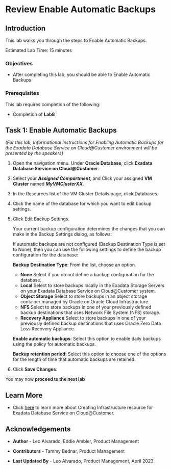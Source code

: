 


# Review Enable Automatic Backups


## Introduction

This lab walks you through the steps to Enable Automatic Backups.

Estimated Lab Time: 15 minutes

<!-- Watch the video below for a quick walk-through of the lab.
[Create an Exadata Database Service on Cloud@Customer Infrastructure](youtube:DCrivNA5bs8)
-->
### Objectives

-   After completing this lab, you should be able to Enable Automatic Backups

### Prerequisites

This lab requires completion of the following:

* Completion of **Lab8**

## Task 1: Enable Automatic Backups 

*(For this lab, Informational Instructions for Enabling Automatic Backups for the Exadata Database Service on Cloud@Customer environment will be presented by the speakers)*

1. Open the navigation menu. Under **Oracle Database**, click **Exadata Database Service on Cloud@Customer**.
   
2. Select your ***Assigned Compartment***, and Click your assigned **VM Cluster** named ***MyVMClusterXX***.

3. In the Resources list of the VM Cluster Details page, click Databases.

4. Click the name of the database for which you want to edit backup settings.

5. Click Edit Backup Settings.
   
   Your current backup configuration determines the changes that you can make in the Backup Settings dialog, as follows:

   If automatic backups are not configured (Backup Destination Type is set to None), then you can use the following settings to define the backup configuration for the database:

   **Backup Destination Type**: From the list, choose an option.

      * **None** Select if you do not define a backup configuration for the database.
      * **Local** Select to store backups locally in the Exadata Storage Servers on your Exadata Database Service on Cloud@Customer system.
      * **Object Storage** Select to store backups in an object storage container managed by Oracle on Oracle Cloud Infrastructure.
      * **NFS** Select to store backups in one of your previously defined backup destinations that uses Network File System (NFS) storage.
      * **Recovery Appliance** Select to store backups in one of your previously defined backup destinations that uses Oracle Zero Data Loss Recovery Appliance.
   
   **Enable automatic backups**: Select this option to enable daily backups using the policy for automatic backups.

   **Backup retention period**: Select this option to choose one of the options for the length of time that automatic backups are retained.
6. Click **Save Changes**.


You may now **proceed to the next lab**

## Learn More

* Click [here](https://docs.oracle.com/en/engineered-systems/exadata-cloud-at-customer/ecccm/ecc-provisioning.html#GUID-4CB5B5E1-E853-4CA2-B43D-54CD18A8F28A) to learn more about Creating Infrastructure resource for Exadata Database Service on Cloud@Customer.

## Acknowledgements

* **Author** - Leo Alvarado, Eddie Ambler, Product Management

* **Contributors** - Tammy Bednar, Product Management

* **Last Updated By** - Leo Alvarado, Product Management, April 2023.
